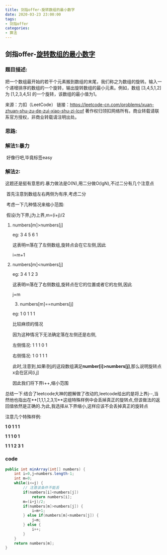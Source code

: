 ```yaml
---
title: 剑指offer-旋转数组的最小数字
date: 2020-03-23 23:00:00
tags:
- 剑指offer
categories: 
- 算法
---
```


## 剑指offer-[旋转数组的最小数字](https://leetcode-cn.com/problems/xuan-zhuan-shu-zu-de-zui-xiao-shu-zi-lcof/)

### 题目描述:

把一个数组最开始的若干个元素搬到数组的末尾，我们称之为数组的旋转。输入一个递增排序的数组的一个旋转，输出旋转数组的最小元素。例如，数组 [3,4,5,1,2] 为 [1,2,3,4,5] 的一个旋转，该数组的最小值为1。  

来源：力扣（LeetCode）
链接：https://leetcode-cn.com/problems/xuan-zhuan-shu-zu-de-zui-xiao-shu-zi-lcof
著作权归领扣网络所有。商业转载请联系官方授权，非商业转载请注明出处。

<!--more-->

### 思路:

### 解法1:暴力

​	好像行吧,毕竟标签easy

### 解法2:

​	这题还是挺有意思的.暴力做法是O(N),用二分做O(lgN),不过二分有几个注意点

​	首先注意到数组左右两侧为有序,考虑二分

​	考虑一下几种情况来缩小范围:

​	假设i为下界,j为上界,m=(i+j)/2

  1. numbers[m]>numbers[j]

     eg: 3 4 5 6 1

     这表明m落在了左侧数组,旋转点会在它左侧,因此

     i=m+1

  2. numbers[m]<numbers[j]

     eg: 3 4 1 2 3

     这表明m落在了右侧数组,旋转点在它的位置或者它的左侧,因此

     j=m

		3. numbers[m]==numbers[j]

     eg: 1 0 1 1 1

     比较麻烦的情况

     因为这种情况下无法确定落在左侧还是右侧,

     左侧情况: 1 1 1 0 1

     右侧情况: 1 0 1 1 1

     此时,注意到,如果i到j的这段数组满足**number[i]>numbers[j]**,那么说明旋转点x会在区间(i,j]

     因此我们将下界i++,缩小范围

总结一下:结合了leetcode大神的题解做了改动的,leetcode给出的是将上界j--,当然他也指出在**[1,1,1,2,3,1]**这组特殊样例中会丢掉真正的旋转点,但该做法的返回值依然是正确的.为此,我选择从下界缩小,这样应该不会丢掉真正的旋转点

注意几个特殊样例:

**1 0 1 1 1**

**1 1 1 0 1**

**1 1 1 2 3 1**

### code

```java
public int minArray(int[] numbers) {
    int i=0,j=numbers.length-1;
    int m=0;
    while(i<=j) {
        // 注意该条件不能丢
        if(numbers[i]<numbers[j])
            return numbers[i];
        m=(i+j)/2;
        if(numbers[m]>numbers[j]) {
            i=m+1;
        } else if(numbers[m]<numbers[j]) {
            j=m;
        } else {
            i++;
        }
    }
    return numbers[m];
}
```



